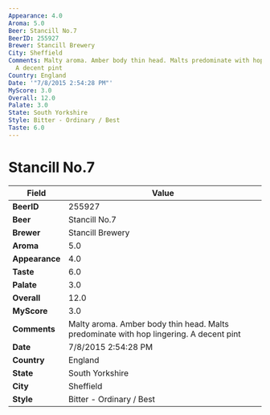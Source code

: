 ```yaml
---
Appearance: 4.0
Aroma: 5.0
Beer: Stancill No.7
BeerID: 255927
Brewer: Stancill Brewery
City: Sheffield
Comments: Malty aroma. Amber body thin head. Malts predominate with hop lingering.
  A decent pint
Country: England
Date: '"7/8/2015 2:54:28 PM"'
MyScore: 3.0
Overall: 12.0
Palate: 3.0
State: South Yorkshire
Style: Bitter - Ordinary / Best
Taste: 6.0
---
```


# Stancill No.7

| Field         | Value |
|---------------|-------|
| **BeerID** | 255927 |
| **Beer** | Stancill No.7 |
| **Brewer** | Stancill Brewery |
| **Aroma** | 5.0 |
| **Appearance** | 4.0 |
| **Taste** | 6.0 |
| **Palate** | 3.0 |
| **Overall** | 12.0 |
| **MyScore** | 3.0 |
| **Comments** | Malty aroma. Amber body thin head. Malts predominate with hop lingering. A decent pint |
| **Date** | 7/8/2015 2:54:28 PM |
| **Country** | England |
| **State** | South Yorkshire |
| **City** | Sheffield |
| **Style** | Bitter - Ordinary / Best |

